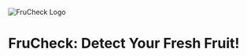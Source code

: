 ![FruCheck Logo](https://cdn.discordapp.com/attachments/1117384900132229251/1118482674953236490/frucheck-logo-removebg.png)

# FruCheck: Detect Your Fresh Fruit!
